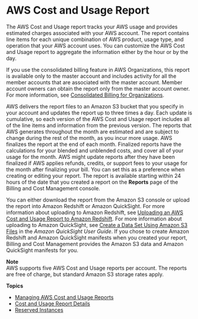 # AWS Cost and Usage Report<a name="billing-reports-costusage"></a>

The AWS Cost and Usage report tracks your AWS usage and provides estimated charges associated with your AWS account\. The report contains line items for each unique combination of AWS product, usage type, and operation that your AWS account uses\. You can customize the AWS Cost and Usage report to aggregate the information either by the hour or by the day\. 

If you use the consolidated billing feature in AWS Organizations, this report is available only to the master account and includes activity for all the member accounts that are associated with the master account\. Member account owners can obtain the report only from the master account owner\. For more information, see [Consolidated Billing for Organizations](consolidated-billing.md)\.

AWS delivers the report files to an Amazon S3 bucket that you specify in your account and updates the report up to three times a day\. Each update is cumulative, so each version of the AWS Cost and Usage report includes all of the line items and information from the previous version\. The reports that AWS generates throughout the month are estimated and are subject to change during the rest of the month, as you incur more usage\. AWS finalizes the report at the end of each month\. Finalized reports have the calculations for your blended and unblended costs, and cover all of your usage for the month\. AWS might update reports after they have been finalized if AWS applies refunds, credits, or support fees to your usage for the month after finalizing your bill\. You can set this as a preference when creating or editing your report\. The report is available starting within 24 hours of the date that you created a report on the **Reports** page of the Billing and Cost Management console\. 

You can either download the report from the Amazon S3 console or upload the report into Amazon Redshift or Amazon QuickSight\. For more information about uploading to Amazon Redshift, see [Uploading an AWS Cost and Usage Report to Amazon Redshift](billing-reports-costusage-upload.md)\. For more information about uploading to Amazon QuickSight, see [Create a Data Set Using Amazon S3 Files](http://docs.aws.amazon.com/quicksight/latest/user/create-a-data-set-s3.html) in the *Amazon QuickSight User Guide*\. If you chose to create Amazon Redshift and Amazon QuickSight manifests when you created your report, Billing and Cost Management provides the Amazon S3 data and Amazon QuickSight manifests for you\.

**Note**  
AWS supports five AWS Cost and Usage reports per account\. The reports are free of charge, but standard Amazon S3 storage rates apply\. 

**Topics**
+ [Managing AWS Cost and Usage Reports](billing-reports-costusage-managing.md)
+ [Cost and Usage Report Details](billing-reports-costusage-details.md)
+ [Reserved Instances](billing-reports-costusage-ri.md)